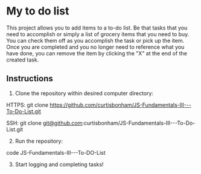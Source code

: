 # My to do list

This project allows you to add items to a to-do list. Be that tasks that you need to accomplish or simply a list of grocery items that you need to buy. You can check them off as you accomplish the task or pick up the item. Once you are completed and you no longer need to reference what you have done, you can remove the item by clicking the "X" at the end of the created task.

## Instructions

1. Clone the repository within desired computer directory:

 HTTPS: git clone https://github.com/curtisbonham/JS-Fundamentals-III---To-Do-List.git

 SSH: git clone git@github.com:curtisbonham/JS-Fundamentals-III---To-Do-List.git

 2. Run the repository:

code JS-Fundamentals-III---To-DO-List

3. Start logging and completing tasks!